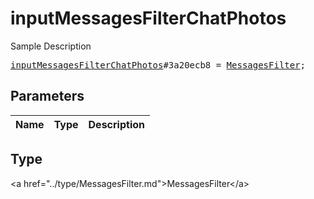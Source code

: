 # inputMessagesFilterChatPhotos

Sample Description

<pre>
<a href="../constructor/inputMessagesFilterChatPhotos.md">inputMessagesFilterChatPhotos</a>#3a20ecb8 = <a href="../type/MessagesFilter.md">MessagesFilter</a>;
</pre>

## Parameters

| Name | Type | Description |
|------|:----:|-------------|

## Type

&lt;a href=&#34;../type/MessagesFilter.md&#34;&gt;MessagesFilter&lt;/a&gt;
